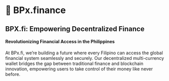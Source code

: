 # 🐳 BPx.finance

## **BPX.fi: Empowering Decentralized Finance**

#### **Revolutionizing Financial Access in the Philippines**

At BPx.fi, we’re building a future where every Filipino can access the global financial system seamlessly and securely. Our decentralized multi-currency wallet bridges the gap between traditional finance and blockchain innovation, empowering users to take control of their money like never before.
